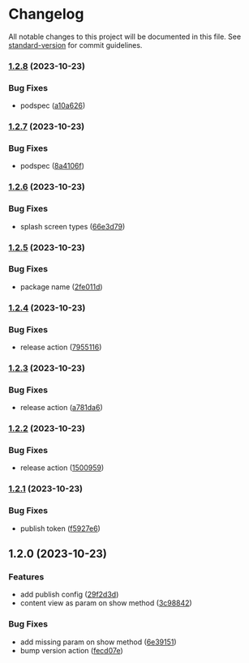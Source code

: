 # Changelog

All notable changes to this project will be documented in this file. See [standard-version](https://github.com/conventional-changelog/standard-version) for commit guidelines.

### [1.2.8](https://github.com/Henry-Schein-Brasil/react-native-lottie-splash-screen/compare/v1.2.7...v1.2.8) (2023-10-23)


### Bug Fixes

* podspec ([a10a626](https://github.com/Henry-Schein-Brasil/react-native-lottie-splash-screen/commit/a10a62651ec3e21547f7c607e8f95389d2ca2ab7))

### [1.2.7](https://github.com/Henry-Schein-Brasil/react-native-lottie-splash-screen/compare/v1.2.6...v1.2.7) (2023-10-23)


### Bug Fixes

* podspec ([8a4106f](https://github.com/Henry-Schein-Brasil/react-native-lottie-splash-screen/commit/8a4106f7d963499e6a21df1c4c003613fad7c508))

### [1.2.6](https://github.com/Henry-Schein-Brasil/react-native-lottie-splash-screen/compare/v1.2.5...v1.2.6) (2023-10-23)


### Bug Fixes

* splash screen types ([66e3d79](https://github.com/Henry-Schein-Brasil/react-native-lottie-splash-screen/commit/66e3d79ce64b3f36fc35cb74f94bf423a0ee9a9b))

### [1.2.5](https://github.com/Henry-Schein-Brasil/react-native-lottie-splash-screen/compare/v1.2.4...v1.2.5) (2023-10-23)


### Bug Fixes

* package name ([2fe011d](https://github.com/Henry-Schein-Brasil/react-native-lottie-splash-screen/commit/2fe011d4895d0b06fbfe5de8fb0c41433b66f0c3))

### [1.2.4](https://github.com/Henry-Schein-Brasil/react-native-lottie-splash-screen/compare/v1.2.3...v1.2.4) (2023-10-23)


### Bug Fixes

* release action ([7955116](https://github.com/Henry-Schein-Brasil/react-native-lottie-splash-screen/commit/7955116bba8bca5dd0f0a14650a88cf0098a2b35))

### [1.2.3](https://github.com/Henry-Schein-Brasil/react-native-lottie-splash-screen/compare/v1.2.2...v1.2.3) (2023-10-23)


### Bug Fixes

* release action ([a781da6](https://github.com/Henry-Schein-Brasil/react-native-lottie-splash-screen/commit/a781da60a41f0d5184a4bd676ba61e9eeb684ad7))

### [1.2.2](https://github.com/Henry-Schein-Brasil/react-native-lottie-splash-screen/compare/v1.2.1...v1.2.2) (2023-10-23)


### Bug Fixes

* release action ([1500959](https://github.com/Henry-Schein-Brasil/react-native-lottie-splash-screen/commit/1500959f125cf630060ea8c5a27000a79389bfe5))

### [1.2.1](https://github.com/Henry-Schein-Brasil/react-native-lottie-splash-screen/compare/v1.2.0...v1.2.1) (2023-10-23)


### Bug Fixes

* publish token ([f5927e6](https://github.com/Henry-Schein-Brasil/react-native-lottie-splash-screen/commit/f5927e657acd0e88b144cc52d162cb25e4663ebc))

## 1.2.0 (2023-10-23)


### Features

* add publish config ([29f2d3d](https://github.com/Henry-Schein-Brasil/react-native-lottie-splash-screen/commit/29f2d3d9db54f980d6c1914595ba9fa5cd186ee0))
* content view as param on show method ([3c98842](https://github.com/Henry-Schein-Brasil/react-native-lottie-splash-screen/commit/3c9884201e356292499f3d0695f9527049340442))


### Bug Fixes

* add missing param on show method ([6e39151](https://github.com/Henry-Schein-Brasil/react-native-lottie-splash-screen/commit/6e39151cde35a8c6733d1b213e3d686fea5f881a))
* bump version action ([fecd07e](https://github.com/Henry-Schein-Brasil/react-native-lottie-splash-screen/commit/fecd07e4f4c4eebe922de631e9e9770a934f0546))
